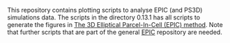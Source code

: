 This repository contains plotting scripts to analyse EPIC (and PS3D) simulations data. The scripts in the directory
0.13.1 has all scripts to generate the figures in [The 3D Elliptical Parcel-In-Cell (EPIC) method](https://doi.org/10.1016/j.jcpx.2023.100136). Note that further scripts that are part of the general [EPIC](https://github.com/EPIC-model/epic/tree/0.13.1) repository are needed.
